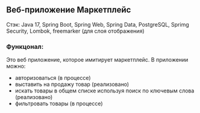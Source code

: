## Веб-приложение Маркетплейс

Стэк: Java 17, Spring Boot, Spring Web, Spring Data, PostgreSQL, Sprimg Security, Lombok, freemarker (для слоя отображения)

### Функцонал:
Это веб приложение, которое имитирует маркетплейс.
В приложении можно:
- авторизоваться (в процессе)
- выставить на продажу товар (реализовано)
- искать товары в общем списке используя поиск по ключевым слова (реализовано)
- фильтровать товары (в процессе)
